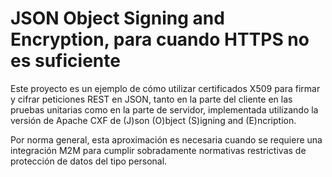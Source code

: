# JSON Object Signing and Encryption, para cuando HTTPS no es suficiente

 Este proyecto es un ejemplo de cómo utilizar certificados X509 para firmar y cifrar peticiones REST en JSON, tanto en la parte del cliente en las pruebas unitarias como en la parte de servidor, implementada utilizando la versión de Apache CXF de (J)son (O)bject (S)igning and (E)ncription. 
 
 Por norma general, esta aproximación es necesaria cuando se requiere una integración M2M para cumplir sobradamente normativas restrictivas de protección de datos del tipo personal.  
 
  
 

